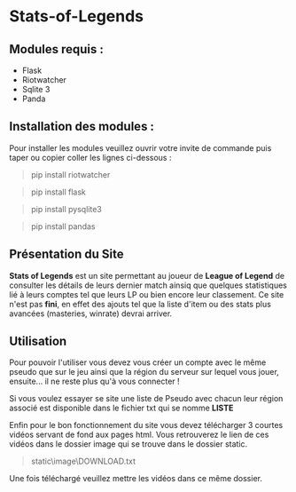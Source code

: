 # Stats-of-Legends

## Modules requis : 

- Flask 
- Riotwatcher
- Sqlite 3 
- Panda 

## Installation des modules :

Pour installer les modules veuillez ouvrir votre invite de commande puis taper ou copier coller les lignes ci-dessous :

> pip install riotwatcher

> pip install flask 

> pip install pysqlite3

> pip install pandas

## Présentation du Site

**Stats of Legends** est un site permettant au joueur de **League of Legend** de consulter les détails de leurs dernier match ainsiq que quelques statistiques lié à leurs comptes 
tel que leurs LP ou bien encore leur classement. Ce site n'est pas **fini**, en effet des ajouts tel que la liste d'item ou des stats plus avancées (masteries, winrate) devrai arriver.

## Utilisation

Pour pouvoir l'utiliser vous devez vous créer un compte avec le même pseudo que sur le jeu ainsi que la région du serveur sur lequel vous jouer, ensuite... il ne reste plus qu'à 
vous connecter ! 

Si vous voulez essayer se site une liste de Pseudo avec chacun leur région associé est disponible dans le fichier txt qui se nomme **LISTE**

Enfin pour le bon fonctionnement du site vous devez télécharger 3 courtes vidéos servant de fond aux pages html.
Vous retrouverez le lien de ces vidéos dans le dossier image qui se trouve dans le dossier static.
> static\image\DOWNLOAD.txt

Une fois téléchargé veuillez mettre les vidéos dans ce même dossier.
